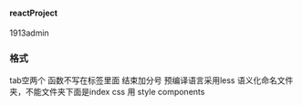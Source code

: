 #### reactProject

1913admin
### 格式
tab空两个
函数不写在标签里面
结束加分号
预编译语言采用less
语义化命名文件夹，不能文件夹下面是index
css 用 style components